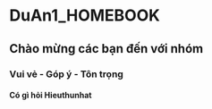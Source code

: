 # DuAn1_HOMEBOOK
## Chào mừng các bạn đến với nhóm
### Vui vẻ - Góp ý - Tôn trọng
#### Có gì hỏi Hieuthunhat
